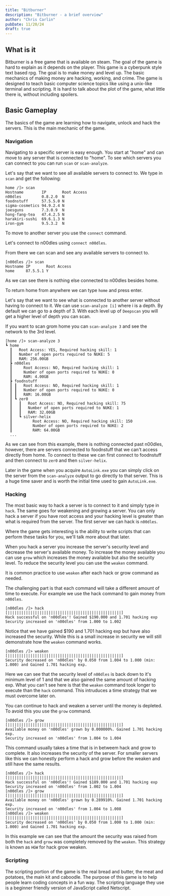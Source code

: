 ```yaml
---
title: "Bitburner"
description: "Bitburner - a brief overview"
author: "Chris Carlin"
pubDate: 11/20/24
draft: true
---
```


## What is it

Bitburner is a free game that is available on steam. The goal of the game is hard to explain as it depends on the player.
This game is a cyberpunk style text based rpg. The goal is to make money and level up. 
The basic mechanics of making money are hacking, working, and crime.
The game is designed to teach basic computer science topics like using a unix-like terminal and scripting.
It is hard to talk about the plot of the game, what little there is, without including spoilers.

## Basic Gameplay

The basics of the game are learning how to navigate, unlock and hack the servers. This is the main mechanic of the game.

### Navigation

Navigating to a specific server is easy enough. You start at "home" and can move to any server that is connected to "home". To see which servers you can connect to you can run `scan` or `scan-analyze`.

Let's say that we want to see all available servers to connect to. We type in `scan` and get the following: 
```
home /]> scan
Hostname        IP       Root Access
n00dles         0.8.2.0  N
foodnstuff      57.5.5.0 N
sigma-cosmetics 94.9.2.4 N
joesguns        7.3.0.9  N
hong-fang-tea   47.4.2.5 N
harakiri-sushi  69.6.1.3 N
iron-gym        9.5.3.2  N
```

To move to another server you use the `connect` command.

Let's connect to n00dles using `connect n00dles`.

From there we can scan and see any available servers to connect to.

```
[n00dles /]> scan
Hostname IP       Root Access
home     87.5.5.1 Y
```

As we can see there is nothing else connected to n00dles besides home.

To return home from anywhere we can type `home` and press enter.

Let's say that we want to see what is connected to another server without having to connect to it. We can use `scan-analyze [i]` where i is a depth. By default we can go to a depth of 3. With each level up of `Deepscan` you will get a higher level of depth you can scan.

If you want to scan grom home you can `scan-analyze 3` and see the network to the 3rd level.

```
[home /]> scan-analyze 3
┗ home
  ┃   Root Access: YES, Required hacking skill: 1
  ┃   Number of open ports required to NUKE: 5
  ┃   RAM: 256.00GB
  ┣ n00dles
  ┃     Root Access: NO, Required hacking skill: 1
  ┃     Number of open ports required to NUKE: 0
  ┃     RAM: 4.00GB
  ┣ foodnstuff
  ┃ ┃   Root Access: NO, Required hacking skill: 1
  ┃ ┃   Number of open ports required to NUKE: 0
  ┃ ┃   RAM: 16.00GB
  ┃ ┗ zer0
  ┃   ┃   Root Access: NO, Required hacking skill: 75
  ┃   ┃   Number of open ports required to NUKE: 1
  ┃   ┃   RAM: 32.00GB
  ┃   ┗ silver-helix
  ┃         Root Access: NO, Required hacking skill: 150
  ┃         Number of open ports required to NUKE: 2
  ┃         RAM: 64.00GB
  ...
  ```

As we can see from this example, there is nothing connected past n00dles, however, there are servers connected to foodnstuff that we can't access directly from home. To connect to these we can first connect to foodnstuff and then connect to `zer0` and then `silver-helix`.

Later in the game when you acquire `AutoLink.exe` you can simply click on the server from the `scan-analyze` output to go directly to that server. This is a huge time saver and is worth the initial time used to gain `AutoLink.exe`.

### Hacking

The most basic way to hack a server is to connect to it and simply type in `hack`. The same goes for weakening and growing a server. You can only hack a server if you have root access and your hacking level is greater than what is required from the server. The first server we can hack is `n00dles`.

Where the game gets interesting is the ability to write scripts that can perform these tasks for you, we'll talk more about that later.

When you hack a server you increase the server's security level and decrease the server's available money. To increase the money available you can use `grow` which increases the money available but also the security level. To reduce the security level you can use the `weaken` command.

It is common practice to use `weaken` after each hack or grow command as needed.

The challenging part is that each command will take a different amount of time to execute. For example we use the hack command to gain money from `n00dles`.

```
[n00dles /]> hack
[||||||||||||||||||||||||||||||||||||||||||||||||||]
Hack successful on 'n00dles'! Gained $190.000 and 1.701 hacking exp
Security increased on 'n00dles' from 1.000 to 1.002
```

Notice that we have gained $190 and 1.701 hacking exp but have also increased the security. While this is a small increase in security we will still demonstrate how the `weaken` command works.

```
[n00dles /]> weaken
[||||||||||||||||||||||||||||||||||||||||||||||||||]
Security decreased on 'n00dles' by 0.050 from 1.004 to 1.000 (min: 1.000) and Gained 1.701 hacking exp.
```

Here we can see that the security level of `n00dles` is back down to it's minimum level of 1 and that we also gained the same amount of hacking exp.
What you can't see here is that the `weaken` command took longer to execute than the `hack` command.
This intruduces a time strategy that we must overcome later on.

You can continue to hack and weaken a server until the money is depleted. To avoid this you use the `grow` command. 

```
[n00dles /]> grow
[||||||||||||||||||||||||||||||||||||||||||||||||||]
Available money on 'n00dles' grown by 0.000000%. Gained 1.701 hacking exp.
Security increased on 'n00dles' from 1.004 to 1.004
```

This command usually takes a time that is in betweem hack and grow to complete. It also increases the security of the server. For smaller servers like this we can honestly perform a hack and grow before the weaken and still have the same results.

```
[n00dles /]> hack
[||||||||||||||||||||||||||||||||||||||||||||||||||]
Hack successful on 'n00dles'! Gained $189.000 and 1.701 hacking exp
Security increased on 'n00dles' from 1.002 to 1.004
[n00dles /]> grow
[||||||||||||||||||||||||||||||||||||||||||||||||||]
Available money on 'n00dles' grown by 0.289910%. Gained 1.701 hacking exp.
Security increased on 'n00dles' from 1.004 to 1.008
[n00dles /]> weaken
[||||||||||||||||||||||||||||||||||||||||||||||||||]
Security decreased on 'n00dles' by 0.050 from 1.000 to 1.000 (min: 1.000) and Gained 1.701 hacking exp.
```

In this example we can see that the amount the security was raised from both the `hack` and `grow` was completely removed by the `weaken`. This strategy is known as `HGW` for hack grow weaken.

### Scripting

The scripting portion of the game is the real bread and butter, the meat and potatoes, the main kit and caboodle. The purpose of this game is to help people learn coding concepts in a fun way. The scripting language they use is a beginner friendly version of JavaScript called Netscript.